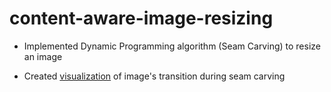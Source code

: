 # content-aware-image-resizing

- Implemented Dynamic Programming algorithm (Seam Carving) to resize an image

- Created [visualization](https://drive.google.com/file/d/1qFt0LNoOd9f_mhONtc12n1BJR9ifxWFj/view?usp=share_link) of image's transition during seam carving 


